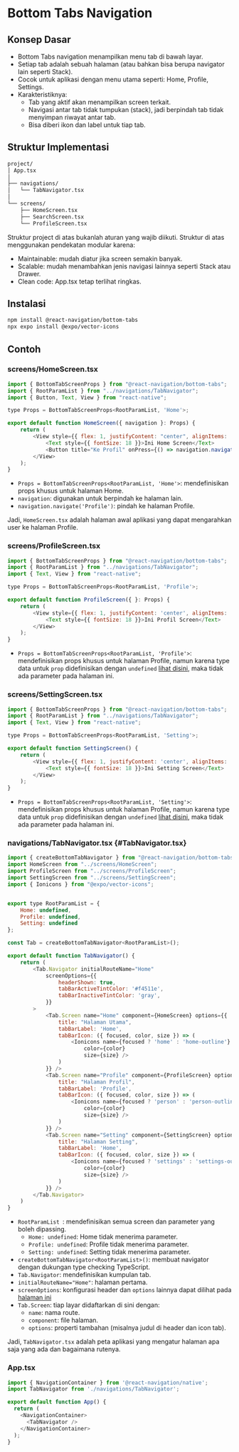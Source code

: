 # Bottom Tabs Navigation

## Konsep Dasar
- Bottom Tabs navigation menampilkan menu tab di bawah layar.
- Setiap tab adalah sebuah halaman (atau bahkan bisa berupa navigator lain seperti Stack).
- Cocok untuk aplikasi dengan menu utama seperti: Home, Profile, Settings.
- Karakteristiknya:
    - Tab yang aktif akan menampilkan screen terkait.
    - Navigasi antar tab tidak tumpukan (stack), jadi berpindah tab tidak menyimpan riwayat antar tab.
    - Bisa diberi ikon dan label untuk tiap tab.

## Struktur Implementasi
```bash
project/
│ App.tsx
│
├── navigations/
│   └── TabNavigator.tsx
│
└── screens/
    ├── HomeScreen.tsx
    ├── SearchScreen.tsx
    └── ProfileScreen.tsx
```
Struktur project di atas bukanlah aturan yang wajib diikuti. Struktur di atas menggunakan pendekatan modular karena:
- Maintainable: mudah diatur jika screen semakin banyak.
- Scalable: mudah menambahkan jenis navigasi lainnya seperti Stack atau Drawer.
- Clean code: App.tsx tetap terlihat ringkas.


## Instalasi
```bash
npm install @react-navigation/bottom-tabs
npx expo install @expo/vector-icons
```

## Contoh
### screens/HomeScreen.tsx
```javascript
import { BottomTabScreenProps } from "@react-navigation/bottom-tabs";
import { RootParamList } from "../navigations/TabNavigator";
import { Button, Text, View } from "react-native";

type Props = BottomTabScreenProps<RootParamList, 'Home'>;

export default function HomeScreen({ navigation }: Props) {
    return (
        <View style={{ flex: 1, justifyContent: "center", alignItems: 'center', gap: 15 }}>
            <Text style={{ fontSize: 18 }}>Ini Home Screen</Text>
            <Button title="Ke Profil" onPress={() => navigation.navigate('Profile')} />
        </View>
    );
}
```
- `Props = BottomTabScreenProps<RootParamList, 'Home'>`: mendefinisikan props khusus untuk halaman Home.
- `navigation`: digunakan untuk berpindah ke halaman lain.
- `navigation.navigate('Profile')`: pindah ke halaman Profile.

Jadi, `HomeScreen.tsx` adalah halaman awal aplikasi yang dapat mengarahkan user ke halaman Profile.

### screens/ProfileScreen.tsx
```javascript
import { BottomTabScreenProps } from "@react-navigation/bottom-tabs";
import { RootParamList } from "../navigations/TabNavigator";
import { Text, View } from "react-native";

type Props = BottomTabScreenProps<RootParamList, 'Profile'>;

export default function ProfileScreen({ }: Props) {
    return (
        <View style={{ flex: 1, justifyContent: 'center', alignItems: 'center' }}>
            <Text style={{ fontSize: 18 }}>Ini Profil Screen</Text>
        </View>
    );
}
```
- `Props = BottomTabScreenProps<RootParamList, 'Profile'>`: mendefinisikan props khusus untuk halaman Profile, namun karena type data untuk `prop` didefinisikan dengan `undefined` [lihat disini](#TabNavigator.tsx), maka tidak ada parameter pada halaman ini.


### screens/SettingScreen.tsx
```javascript
import { BottomTabScreenProps } from "@react-navigation/bottom-tabs";
import { RootParamList } from "../navigations/TabNavigator";
import { Text, View } from "react-native";

type Props = BottomTabScreenProps<RootParamList, 'Setting'>;

export default function SettingScreen() {
    return (
        <View style={{ flex: 1, justifyContent: 'center', alignItems: 'center' }}>
            <Text style={{ fontSize: 18 }}>Ini Setting Screen</Text>
        </View>
    );
}
```
- `Props = BottomTabScreenProps<RootParamList, 'Setting'>`: mendefinisikan props khusus untuk halaman Profile, namun karena type data untuk `prop` didefinisikan dengan `undefined` [lihat disini](#TabNavigator.tsx), maka tidak ada parameter pada halaman ini.

### navigations/TabNavigator.tsx {#TabNavigator.tsx}
```javascript
import { createBottomTabNavigator } from "@react-navigation/bottom-tabs";
import HomeScreen from "../screens/HomeScreen";
import ProfileScreen from "../screens/ProfileScreen";
import SettingScreen from "../screens/SettingScreen";
import { Ionicons } from "@expo/vector-icons";


export type RootParamList = {
    Home: undefined,
    Profile: undefined,
    Setting: undefined
};

const Tab = createBottomTabNavigator<RootParamList>();

export default function TabNavigator() {
    return (
        <Tab.Navigator initialRouteName="Home"
            screenOptions={{
                headerShown: true,
                tabBarActiveTintColor: '#f4511e',
                tabBarInactiveTintColor: 'gray',
            }}
        >
            <Tab.Screen name="Home" component={HomeScreen} options={{
                title: "Halaman Utama",
                tabBarLabel: 'Home',
                tabBarIcon: ({ focused, color, size }) => (
                    <Ionicons name={focused ? 'home' : 'home-outline'}
                        color={color}
                        size={size} />
                )
            }} />
            <Tab.Screen name="Profile" component={ProfileScreen} options={{
                title: "Halaman Profil",
                tabBarLabel: 'Profile',
                tabBarIcon: ({ focused, color, size }) => (
                    <Ionicons name={focused ? 'person' : 'person-outline'}
                        color={color}
                        size={size} />
                )
            }} />
            <Tab.Screen name="Setting" component={SettingScreen} options={{
                title: "Halaman Setting",
                tabBarLabel: 'Home',
                tabBarIcon: ({ focused, color, size }) => (
                    <Ionicons name={focused ? 'settings' : 'settings-outline'}
                        color={color}
                        size={size} />
                )
            }} />
        </Tab.Navigator>
    )
}
```
- `RootParamList `: mendefinisikan semua screen dan parameter yang boleh dipassing.
  - `Home: undefined`: Home tidak menerima parameter.
  - `Profile: undefined`: Profile tidak menerima parameter.
  - `Setting: undefined`: Setting tidak menerima parameter.
- `createBottomTabNavigator<RootParamList>()`: membuat navigator dengan dukungan type checking TypeScript.
- `Tab.Navigator`: mendefinisikan kumpulan tab.
- `initialRouteName="Home"`: halaman pertama.
- `screenOptions`: konfigurasi header dan `options` lainnya dapat dilihat pada <a href="https://reactnavigation.org/docs/bottom-tab-navigator/" target="_blank">halaman ini</a> 
- `Tab.Screen`: tiap layar didaftarkan di sini dengan:
  - `name`: nama route.
  - `component`: file halaman.
  - `options`: properti tambahan (misalnya judul di header dan icon tab).

Jadi, `TabNavigator.tsx` adalah peta aplikasi yang mengatur halaman apa saja yang ada dan bagaimana rutenya.

### App.tsx
```javascript
import { NavigationContainer } from '@react-navigation/native';
import TabNavigator from './navigations/TabNavigator';

export default function App() {
  return (
    <NavigationContainer>
      <TabNavigator />
    </NavigationContainer>
  );
}
```
